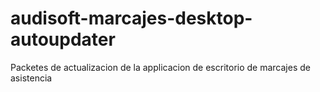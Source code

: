 # audisoft-marcajes-desktop-autoupdater
Packetes de actualizacion de la applicacion de escritorio de marcajes de asistencia
